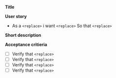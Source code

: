 **Title**

**User story** 

* As a `<replace>` i want `<replace>` So that `<replace>` 

**Short description**

**Acceptance critieria**

* [ ] Verify that `<replace>`
* [ ] Verify that `<replace>`
* [ ] Verify that `<replace>`
* [ ] Verify that `<replace>`